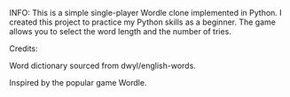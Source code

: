INFO:
This is a simple single-player Wordle clone implemented in Python. I created this project to practice my Python skills as a beginner. The game allows you to select the word length and the number of tries.

Credits:

Word dictionary sourced from dwyl/english-words.

Inspired by the popular game Wordle.
